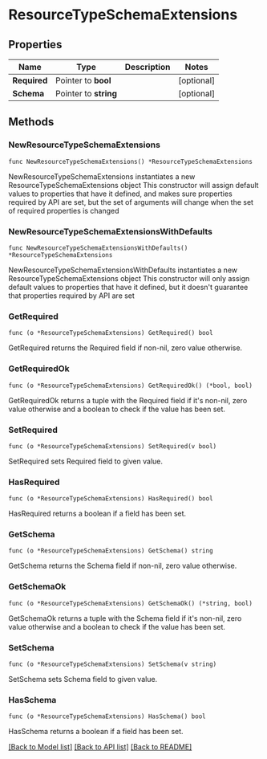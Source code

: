 # ResourceTypeSchemaExtensions

## Properties

Name | Type | Description | Notes
------------ | ------------- | ------------- | -------------
**Required** | Pointer to **bool** |  | [optional] 
**Schema** | Pointer to **string** |  | [optional] 

## Methods

### NewResourceTypeSchemaExtensions

`func NewResourceTypeSchemaExtensions() *ResourceTypeSchemaExtensions`

NewResourceTypeSchemaExtensions instantiates a new ResourceTypeSchemaExtensions object
This constructor will assign default values to properties that have it defined,
and makes sure properties required by API are set, but the set of arguments
will change when the set of required properties is changed

### NewResourceTypeSchemaExtensionsWithDefaults

`func NewResourceTypeSchemaExtensionsWithDefaults() *ResourceTypeSchemaExtensions`

NewResourceTypeSchemaExtensionsWithDefaults instantiates a new ResourceTypeSchemaExtensions object
This constructor will only assign default values to properties that have it defined,
but it doesn't guarantee that properties required by API are set

### GetRequired

`func (o *ResourceTypeSchemaExtensions) GetRequired() bool`

GetRequired returns the Required field if non-nil, zero value otherwise.

### GetRequiredOk

`func (o *ResourceTypeSchemaExtensions) GetRequiredOk() (*bool, bool)`

GetRequiredOk returns a tuple with the Required field if it's non-nil, zero value otherwise
and a boolean to check if the value has been set.

### SetRequired

`func (o *ResourceTypeSchemaExtensions) SetRequired(v bool)`

SetRequired sets Required field to given value.

### HasRequired

`func (o *ResourceTypeSchemaExtensions) HasRequired() bool`

HasRequired returns a boolean if a field has been set.

### GetSchema

`func (o *ResourceTypeSchemaExtensions) GetSchema() string`

GetSchema returns the Schema field if non-nil, zero value otherwise.

### GetSchemaOk

`func (o *ResourceTypeSchemaExtensions) GetSchemaOk() (*string, bool)`

GetSchemaOk returns a tuple with the Schema field if it's non-nil, zero value otherwise
and a boolean to check if the value has been set.

### SetSchema

`func (o *ResourceTypeSchemaExtensions) SetSchema(v string)`

SetSchema sets Schema field to given value.

### HasSchema

`func (o *ResourceTypeSchemaExtensions) HasSchema() bool`

HasSchema returns a boolean if a field has been set.


[[Back to Model list]](../README.md#documentation-for-models) [[Back to API list]](../README.md#documentation-for-api-endpoints) [[Back to README]](../README.md)


